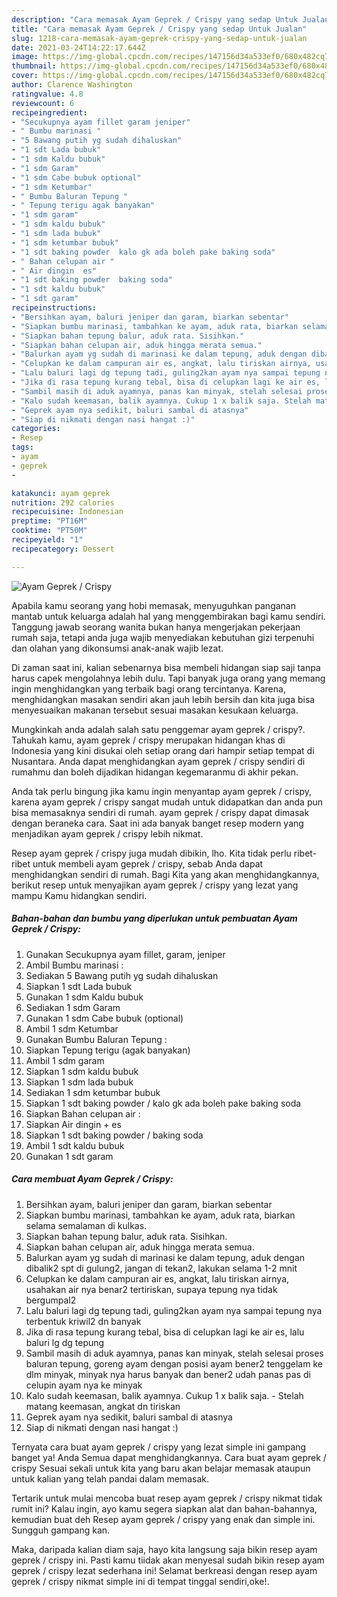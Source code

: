 ```yaml
---
description: "Cara memasak Ayam Geprek / Crispy yang sedap Untuk Jualan"
title: "Cara memasak Ayam Geprek / Crispy yang sedap Untuk Jualan"
slug: 1218-cara-memasak-ayam-geprek-crispy-yang-sedap-untuk-jualan
date: 2021-03-24T14:22:17.644Z
image: https://img-global.cpcdn.com/recipes/147156d34a533ef0/680x482cq70/ayam-geprek-crispy-foto-resep-utama.jpg
thumbnail: https://img-global.cpcdn.com/recipes/147156d34a533ef0/680x482cq70/ayam-geprek-crispy-foto-resep-utama.jpg
cover: https://img-global.cpcdn.com/recipes/147156d34a533ef0/680x482cq70/ayam-geprek-crispy-foto-resep-utama.jpg
author: Clarence Washington
ratingvalue: 4.8
reviewcount: 6
recipeingredient:
- "Secukupnya ayam fillet garam jeniper"
- " Bumbu marinasi "
- "5 Bawang putih yg sudah dihaluskan"
- "1 sdt Lada bubuk"
- "1 sdm Kaldu bubuk"
- "1 sdm Garam"
- "1 sdm Cabe bubuk optional"
- "1 sdm Ketumbar"
- " Bumbu Baluran Tepung "
- " Tepung terigu agak banyakan"
- "1 sdm garam"
- "1 sdm kaldu bubuk"
- "1 sdm lada bubuk"
- "1 sdm ketumbar bubuk"
- "1 sdt baking powder  kalo gk ada boleh pake baking soda"
- " Bahan celupan air "
- " Air dingin  es"
- "1 sdt baking powder  baking soda"
- "1 sdt kaldu bubuk"
- "1 sdt garam"
recipeinstructions:
- "Bersihkan ayam, baluri jeniper dan garam, biarkan sebentar"
- "Siapkan bumbu marinasi, tambahkan ke ayam, aduk rata, biarkan selama semalaman di kulkas."
- "Siapkan bahan tepung balur, aduk rata. Sisihkan."
- "Siapkan bahan celupan air, aduk hingga merata semua."
- "Balurkan ayam yg sudah di marinasi ke dalam tepung, aduk dengan dibalik2 spt di gulung2, jangan di tekan2, lakukan selama 1-2 mnit"
- "Celupkan ke dalam campuran air es, angkat, lalu tiriskan airnya, usahakan air nya benar2 tertiriskan, supaya tepung nya tidak bergumpal2"
- "Lalu baluri lagi dg tepung tadi, guling2kan ayam nya sampai tepung nya terbentuk kriwil2 dn banyak"
- "Jika di rasa tepung kurang tebal, bisa di celupkan lagi ke air es, lalu baluri lg dg tepung"
- "Sambil masih di aduk ayamnya, panas kan minyak, stelah selesai proses baluran tepung, goreng ayam dengan posisi ayam bener2 tenggelam ke dlm minyak, minyak nya harus banyak dan bener2 udah panas pas di celupin ayam nya ke minyak"
- "Kalo sudah keemasan, balik ayamnya. Cukup 1 x balik saja. Stelah matang keemasan, angkat dn tiriskan"
- "Geprek ayam nya sedikit, baluri sambal di atasnya"
- "Siap di nikmati dengan nasi hangat :)"
categories:
- Resep
tags:
- ayam
- geprek
- 

katakunci: ayam geprek  
nutrition: 292 calories
recipecuisine: Indonesian
preptime: "PT16M"
cooktime: "PT50M"
recipeyield: "1"
recipecategory: Dessert

---
```



![Ayam Geprek / Crispy](https://img-global.cpcdn.com/recipes/147156d34a533ef0/680x482cq70/ayam-geprek-crispy-foto-resep-utama.jpg)

Apabila kamu seorang yang hobi memasak, menyuguhkan panganan mantab untuk keluarga adalah hal yang menggembirakan bagi kamu sendiri. Tanggung jawab seorang  wanita bukan hanya mengerjakan pekerjaan rumah saja, tetapi anda juga wajib menyediakan kebutuhan gizi terpenuhi dan olahan yang dikonsumsi anak-anak wajib lezat.

Di zaman  saat ini, kalian sebenarnya bisa membeli hidangan siap saji tanpa harus capek mengolahnya lebih dulu. Tapi banyak juga orang yang memang ingin menghidangkan yang terbaik bagi orang tercintanya. Karena, menghidangkan masakan sendiri akan jauh lebih bersih dan kita juga bisa menyesuaikan makanan tersebut sesuai masakan kesukaan keluarga. 



Mungkinkah anda adalah salah satu penggemar ayam geprek / crispy?. Tahukah kamu, ayam geprek / crispy merupakan hidangan khas di Indonesia yang kini disukai oleh setiap orang dari hampir setiap tempat di Nusantara. Anda dapat menghidangkan ayam geprek / crispy sendiri di rumahmu dan boleh dijadikan hidangan kegemaranmu di akhir pekan.

Anda tak perlu bingung jika kamu ingin menyantap ayam geprek / crispy, karena ayam geprek / crispy sangat mudah untuk didapatkan dan anda pun bisa memasaknya sendiri di rumah. ayam geprek / crispy dapat dimasak dengan beraneka cara. Saat ini ada banyak banget resep modern yang menjadikan ayam geprek / crispy lebih nikmat.

Resep ayam geprek / crispy juga mudah dibikin, lho. Kita tidak perlu ribet-ribet untuk membeli ayam geprek / crispy, sebab Anda dapat menghidangkan sendiri di rumah. Bagi Kita yang akan menghidangkannya, berikut resep untuk menyajikan ayam geprek / crispy yang lezat yang mampu Kamu hidangkan sendiri.

<!--inarticleads1-->

##### Bahan-bahan dan bumbu yang diperlukan untuk pembuatan Ayam Geprek / Crispy:

1. Gunakan Secukupnya ayam fillet, garam, jeniper
1. Ambil  Bumbu marinasi :
1. Sediakan 5 Bawang putih yg sudah dihaluskan
1. Siapkan 1 sdt Lada bubuk
1. Gunakan 1 sdm Kaldu bubuk
1. Sediakan 1 sdm Garam
1. Gunakan 1 sdm Cabe bubuk (optional)
1. Ambil 1 sdm Ketumbar
1. Gunakan  Bumbu Baluran Tepung :
1. Siapkan  Tepung terigu (agak banyakan)
1. Ambil 1 sdm garam
1. Siapkan 1 sdm kaldu bubuk
1. Siapkan 1 sdm lada bubuk
1. Sediakan 1 sdm ketumbar bubuk
1. Siapkan 1 sdt baking powder / kalo gk ada boleh pake baking soda
1. Siapkan  Bahan celupan air :
1. Siapkan  Air dingin + es
1. Siapkan 1 sdt baking powder / baking soda
1. Ambil 1 sdt kaldu bubuk
1. Gunakan 1 sdt garam




<!--inarticleads2-->

##### Cara membuat Ayam Geprek / Crispy:

1. Bersihkan ayam, baluri jeniper dan garam, biarkan sebentar
1. Siapkan bumbu marinasi, tambahkan ke ayam, aduk rata, biarkan selama semalaman di kulkas.
1. Siapkan bahan tepung balur, aduk rata. Sisihkan.
1. Siapkan bahan celupan air, aduk hingga merata semua.
1. Balurkan ayam yg sudah di marinasi ke dalam tepung, aduk dengan dibalik2 spt di gulung2, jangan di tekan2, lakukan selama 1-2 mnit
1. Celupkan ke dalam campuran air es, angkat, lalu tiriskan airnya, usahakan air nya benar2 tertiriskan, supaya tepung nya tidak bergumpal2
1. Lalu baluri lagi dg tepung tadi, guling2kan ayam nya sampai tepung nya terbentuk kriwil2 dn banyak
1. Jika di rasa tepung kurang tebal, bisa di celupkan lagi ke air es, lalu baluri lg dg tepung
1. Sambil masih di aduk ayamnya, panas kan minyak, stelah selesai proses baluran tepung, goreng ayam dengan posisi ayam bener2 tenggelam ke dlm minyak, minyak nya harus banyak dan bener2 udah panas pas di celupin ayam nya ke minyak
1. Kalo sudah keemasan, balik ayamnya. Cukup 1 x balik saja. - Stelah matang keemasan, angkat dn tiriskan
1. Geprek ayam nya sedikit, baluri sambal di atasnya
1. Siap di nikmati dengan nasi hangat :)




Ternyata cara buat ayam geprek / crispy yang lezat simple ini gampang banget ya! Anda Semua dapat menghidangkannya. Cara buat ayam geprek / crispy Sesuai sekali untuk kita yang baru akan belajar memasak ataupun untuk kalian yang telah pandai dalam memasak.

Tertarik untuk mulai mencoba buat resep ayam geprek / crispy nikmat tidak rumit ini? Kalau ingin, ayo kamu segera siapkan alat dan bahan-bahannya, kemudian buat deh Resep ayam geprek / crispy yang enak dan simple ini. Sungguh gampang kan. 

Maka, daripada kalian diam saja, hayo kita langsung saja bikin resep ayam geprek / crispy ini. Pasti kamu tiidak akan menyesal sudah bikin resep ayam geprek / crispy lezat sederhana ini! Selamat berkreasi dengan resep ayam geprek / crispy nikmat simple ini di tempat tinggal sendiri,oke!.

